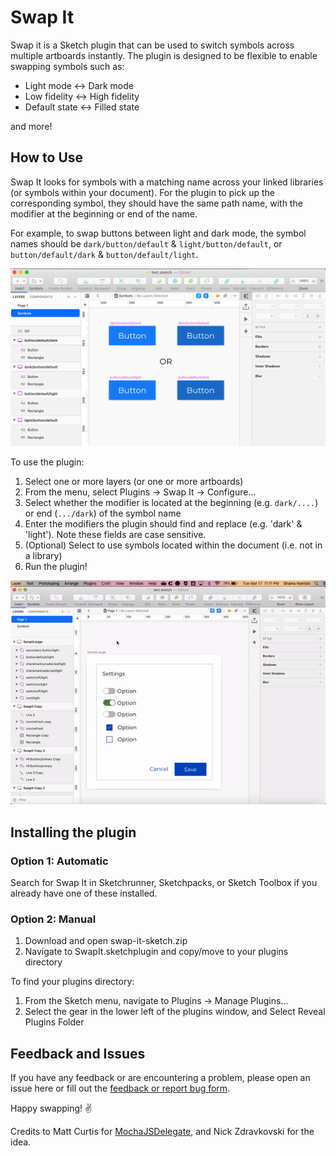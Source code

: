 # Swap It
Swap it is a Sketch plugin that can be used to switch symbols across multiple artboards instantly. The plugin is designed to be flexible to enable swapping symbols such as:
* Light mode ↔ Dark mode
* Low fidelity ↔ High fidelity
* Default state ↔ Filled state

and more!

## How to Use
Swap It looks for symbols with a matching name across your linked libraries (or symbols within your document). For the plugin to pick up the corresponding symbol, they should have the same path name, with the modifier at the beginning or end of the name. 

For example, to swap buttons between light and dark mode, the symbol names should be `dark/button/default` & `light/button/default`, or `button/default/dark` & `button/default/light`.

![Image symbol buttons](https://github.com/shantsis/swap-it-sketch/blob/initial/readME-images/light-dark-buttons.png)


To use the plugin:
1. Select one or more layers (or one or more artboards)
2. From the menu, select Plugins → Swap It → Configure...
3. Select whether the modifier is located at the beginning (e.g. `dark/....`) or end (`.../dark`) of the symbol name
4. Enter the modifiers the plugin should find and replace (e.g. 'dark' & 'light'). Note these fields are case sensitive.
5. (Optional) Select to use symbols located within the document (i.e. not in a library)
6. Run the plugin!

![GIF of using the plugin](https://github.com/shantsis/swap-it-sketch/blob/initial/readME-images/demo.gif)

## Installing the plugin

### Option 1: Automatic
Search for Swap It in Sketchrunner, Sketchpacks, or Sketch Toolbox if you already have one of these installed.

### Option 2: Manual
1. Download and open swap-it-sketch.zip
2. Navigate to SwapIt.sketchplugin and copy/move to your plugins directory

To find your plugins directory:
1. From the Sketch menu, navigate to Plugins → Manage Plugins...
2. Select the gear in the lower left of the plugins window, and Select Reveal Plugins Folder

## Feedback and Issues
If you have any feedback or are encountering a problem, please open an issue here or fill out the [feedback or report bug form](https://forms.gle/FfKRM377zF5X497p6).


Happy swapping! :v:

Credits to Matt Curtis for [MochaJSDelegate](https://github.com/matt-curtis/MochaJSDelegate), and Nick Zdravkovski for the idea.
